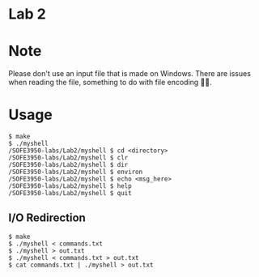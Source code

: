 # Lab 2

# Note
Please don't use an input file that is made on Windows. There are issues when reading the file, something to do with file encoding 🤔🤔.

# Usage
``` 
$ make
$ ./myshell 
/SOFE3950-labs/Lab2/myshell $ cd <directory>
/SOFE3950-labs/Lab2/myshell $ clr
/SOFE3950-labs/Lab2/myshell $ dir
/SOFE3950-labs/Lab2/myshell $ environ
/SOFE3950-labs/Lab2/myshell $ echo <msg_here>
/SOFE3950-labs/Lab2/myshell $ help
/SOFE3950-labs/Lab2/myshell $ quit
```
## I/O Redirection
```
$ make
$ ./myshell < commands.txt 
$ ./myshell > out.txt 
$ ./myshell < commands.txt > out.txt 
$ cat commands.txt | ./myshell > out.txt
```